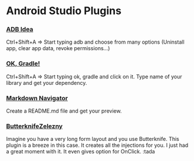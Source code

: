 # Android Studio Plugins


### [ADB Idea](https://github.com/pbreault/adb-idea)

Ctrl+Shift+A => 
Start typing adb and choose from many options (Uninstall app, clear app data, revoke permissions...)

### [OK, Gradle!](https://github.com/scana/ok-gradle)

Ctrl+Shift+A =>
Start typing ok, gradle and click on it. Type name of your library and get your dependency. 
### [Markdown Navigator](https://github.com/vsch/idea-multimarkdown)

Create a README.md file and get your preview. 

### [ButterknifeZelezny](https://github.com/avast/android-butterknife-zelezny)

Imagine you have a very long form layout and you use Butterknife. This plugin is a breeze in this case. 
It creates all the injections for you. I just had a great moment with it. It even gives option for OnClick. :tada


